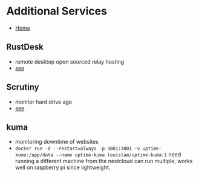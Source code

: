 # Additional Services
* [Home](../README.md)

## RustDesk
* remote desktop open sourced relay hosting
* [see](./rustdesk/readme.md)

## Scrutiny
* monitor hard drive age
* [see](./scrutiny/readme.md)

## kuma
* monitoring downtime of websites
* `docker run -d --restart=always -p 3001:3001 -v uptime-kuma:/app/data --name uptime-kuma louislam/uptime-kuma:1` need running a different machine from the nextcloud can run multiple, works well on raspberry pi since lightweight.
